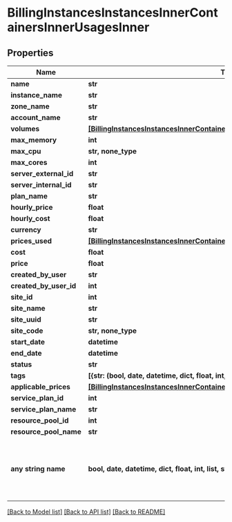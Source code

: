 # BillingInstancesInstancesInnerContainersInnerUsagesInner


## Properties
Name | Type | Description | Notes
------------ | ------------- | ------------- | -------------
**name** | **str** |  | [optional] 
**instance_name** | **str** |  | [optional] 
**zone_name** | **str** |  | [optional] 
**account_name** | **str** |  | [optional] 
**volumes** | [**[BillingInstancesInstancesInnerContainersInnerUsagesInnerVolumesInner]**](BillingInstancesInstancesInnerContainersInnerUsagesInnerVolumesInner.md) |  | [optional] 
**max_memory** | **int** |  | [optional] 
**max_cpu** | **str, none_type** |  | [optional] 
**max_cores** | **int** |  | [optional] 
**server_external_id** | **str** |  | [optional] 
**server_internal_id** | **str** |  | [optional] 
**plan_name** | **str** |  | [optional] 
**hourly_price** | **float** |  | [optional] 
**hourly_cost** | **float** |  | [optional] 
**currency** | **str** |  | [optional] 
**prices_used** | [**[BillingInstancesInstancesInnerContainersInnerUsagesInnerPricesUsedInner]**](BillingInstancesInstancesInnerContainersInnerUsagesInnerPricesUsedInner.md) |  | [optional] 
**cost** | **float** |  | [optional] 
**price** | **float** |  | [optional] 
**created_by_user** | **str** |  | [optional] 
**created_by_user_id** | **int** |  | [optional] 
**site_id** | **int** |  | [optional] 
**site_name** | **str** |  | [optional] 
**site_uuid** | **str** |  | [optional] 
**site_code** | **str, none_type** |  | [optional] 
**start_date** | **datetime** |  | [optional] 
**end_date** | **datetime** |  | [optional] 
**status** | **str** |  | [optional] 
**tags** | **[{str: (bool, date, datetime, dict, float, int, list, str, none_type)}], none_type** |  | [optional] 
**applicable_prices** | [**[BillingInstancesInstancesInnerContainersInnerUsagesInnerApplicablePricesInner]**](BillingInstancesInstancesInnerContainersInnerUsagesInnerApplicablePricesInner.md) |  | [optional] 
**service_plan_id** | **int** |  | [optional] 
**service_plan_name** | **str** |  | [optional] 
**resource_pool_id** | **int** |  | [optional] 
**resource_pool_name** | **str** |  | [optional] 
**any string name** | **bool, date, datetime, dict, float, int, list, str, none_type** | any string name can be used but the value must be the correct type | [optional]

[[Back to Model list]](../README.md#documentation-for-models) [[Back to API list]](../README.md#documentation-for-api-endpoints) [[Back to README]](../README.md)


